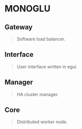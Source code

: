 # MONOGLU

## Gateway
> Software load balancer.

## Interface
> User interface written in egui.

## Manager
> HA cluster manager.

## Core
> Distributed worker node.
